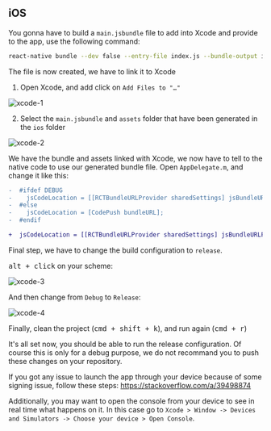 ## iOS

You gonna have to build a `main.jsbundle` file to add into Xcode and provide to the app, use the following command:

```bash
react-native bundle --dev false --entry-file index.js --bundle-output ios/main.jsbundle --assets-dest ios --platform ios
```

The file is now created, we have to link it to Xcode

1. Open Xcode, and add click on `Add Files to "…"`

![xcode-1](https://user-images.githubusercontent.com/937328/46285935-cd853880-c56c-11e8-9f76-7472ac4aca56.png)

2. Select the `main.jsbundle` and `assets` folder that have been generated in the `ios` folder

![xcode-2](https://user-images.githubusercontent.com/937328/46286054-340a5680-c56d-11e8-8580-164baf98eb34.png)

We have the bundle and assets linked with Xcode, we now have to tell to the native code to use our generated bundle file. Open `AppDelegate.m`, and change it like this:

```diff
-  #ifdef DEBUG
-    jsCodeLocation = [[RCTBundleURLProvider sharedSettings] jsBundleURLForBundleRoot:@"index" fallbackResource:nil];
-  #else
-    jsCodeLocation = [CodePush bundleURL];
-  #endif

+  jsCodeLocation = [[RCTBundleURLProvider sharedSettings] jsBundleURLForBundleRoot:@"index" fallbackResource:nil];
```

Final step, we have to change the build configuration to `release`.

<kbd>alt + click</kbd> on your scheme:

![xcode-3](https://user-images.githubusercontent.com/937328/46286290-315c3100-c56e-11e8-9e41-361b7f35d697.png)

And then change from `Debug` to `Release`:

![xcode-4](https://user-images.githubusercontent.com/937328/46286305-41741080-c56e-11e8-801a-f1562660cc51.png)

Finally, clean the project (<kbd>cmd + shift + k</kbd>), and run again (<kbd>cmd + r</kbd>)

It's all set now, you should be able to run the release configuration. Of course this is only for a debug purpose, we do not recommand you to push these changes on your repository.

If you got any issue to launch the app through your device because of some signing issue, follow these steps: https://stackoverflow.com/a/39498874

Additionally, you may want to open the console from your device to see in real time what happens on it. In this case go to `Xcode > Window -> Devices and Simulators -> Choose your device > Open Console`.
